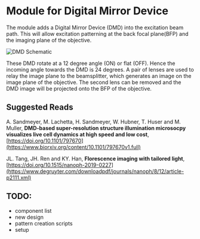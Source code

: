 # Module for Digital Mirror Device

The module adds a Digital Mirror Device (DMD) into the excitation beam path. This will allow excitation patterning at the back focal plane(BFP) and the imaging plane of the objective.


![DMD Schematic](https://github.com/YipLab/IX83-Modules/blob/master/DMD/images/schematic.png)


These DMD rotate at a 12 degree angle (ON) or flat (OFF). Hence the incoming angle towards the DMD is 24 degrees. A pair of lenses are used to relay the image plane to the beamsplitter, which generates an image on the image plane of the objective. The second lens can be removed and the DMD image will be projected onto the BFP of the objective.

## Suggested Reads

A. Sandmeyer, M. Lachetta, H. Sandmeyer, W. Hubner, T. Huser and M. Muller, **DMD-based super-resolution structure illumination microsocpy visualizes live cell dynamics at high speed and low cost**, [https://doi.org/10.1101/797670](https://www.biorxiv.org/content/10.1101/797670v1.full)

JL. Tang, JH. Ren and KY. Han, **Florescence imaging with tailored light**, [https://doi.org/10.1515/nanoph-2019-0227](https://www.degruyter.com/downloadpdf/journals/nanoph/8/12/article-p2111.xml)


## TODO:
* component list
* new design
* pattern creation scripts
* setup
